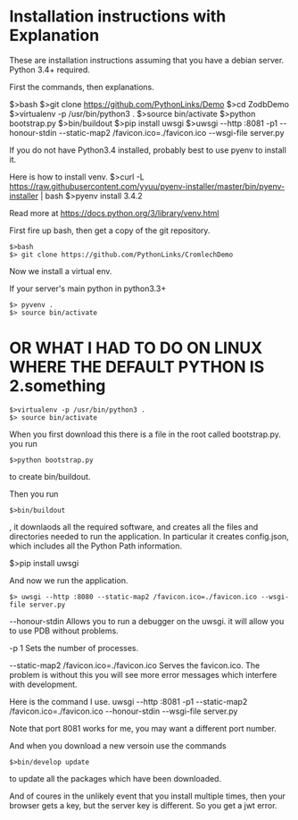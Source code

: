 Installation instructions with Explanation
========================

These are installation instructions assuming that you have a debian server.
Python 3.4+ required.

First the commands, then explanations.

$>bash
$>git clone https://github.com/PythonLinks/Demo
$>cd ZodbDemo
$>virtualenv -p /usr/bin/python3 .
$>source bin/activate
$>python bootstrap.py
$>bin/buildout
$>pip install uwsgi
$>uwsgi --http :8081 -p1 --honour-stdin --static-map2 /favicon.ico=./favicon.ico --wsgi-file server.py

If you do not have Python3.4 installed, probably best to use pyenv to install it.

Here is how to install venv.
$>curl -L https://raw.githubusercontent.com/yyuu/pyenv-installer/master/bin/pyenv-installer | bash
$>pyenv install 3.4.2

Read more at
https://docs.python.org/3/library/venv.html


First fire up bash, then get a copy of the git repository.

```
$>bash
$> git clone https://github.com/PythonLinks/CromlechDemo
```

Now we install a virtual env.

If your server's main python in python3.3+

```
$> pyvenv .
$> source bin/activate
```

#  OR WHAT I HAD TO DO ON LINUX WHERE THE DEFAULT PYTHON IS 2.something
```
$>virtualenv -p /usr/bin/python3 .
$> source bin/activate
```

When you first download this there is a file in the root called bootstrap.py.
you run
```
$>python bootstrap.py 
```
to create bin/buildout.

Then you run
```
$>bin/buildout
```

, it downlaods all the required software, and creates
all the files and directories needed to run the application.
In particular it creates config.json, which includes all the Python Path
information.

$>pip install uwsgi

And now we run the application.
```
$> uwsgi --http :8080 --static-map2 /favicon.ico=./favicon.ico --wsgi-file server.py
```

--honour-stdin
Allows you to  run a debugger on  the uwsgi.
it will allow you to use PDB without problems.

-p 1
Sets the number of processes.

--static-map2 /favicon.ico=./favicon.ico
Serves the favicon.ico.  The problem is without this
you will see more error messages which interfere with development.

Here is the command I use. 
 uwsgi --http :8081  -p1  --static-map2 /favicon.ico=./favicon.ico --honour-stdin --wsgi-file server.py

Note that port 8081 works for me, you may want a different port number.

And when you download a new versoin use the commands
```
$>bin/develop update
```
to update all the packages which have been downloaded.

And of coures in the unlikely event that  you install multiple times,
then your browser gets a key, but the server key is different.
So you get a jwt error. 